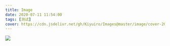 ```yaml
---
title: Image
date: 2020-07-11 11:54:00
tags: [测试]
cover: https://cdn.jsdelivr.net/gh/Kiyuiro/Images@master/image/cover-2021-11-18-11-02-58-3aa107dbe9c59b9861a4ec6ea5752d77-5f239d.png
---
```


![](https://cdn.jsdelivr.net/gh/Kiyuiro/Images@master/image/cover-2021-11-18-11-02-58-3aa107dbe9c59b9861a4ec6ea5752d77-5f239d.png)


